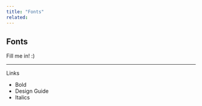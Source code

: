 ```yaml
---
title: "Fonts"
related:
---
```


## Fonts

Fill me in! :)

---

Links

- Bold
- Design Guide
- Italics
